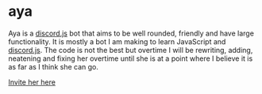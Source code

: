 # aya

Aya is a [discord.js](https://discord.js.org/) bot that aims to be well rounded, friendly and have large functionality. It is mostly a bot I am making to learn JavaScript and [discord.js](https://discord.js.org/). The code is not the best but overtime I will be rewriting, adding, neatening and fixing her overtime until she is at a point where I believe it is as far as I think she can go.

[Invite her here](https://discord.com/api/oauth2/authorize?client_id=857303885886783518&scope=bot)